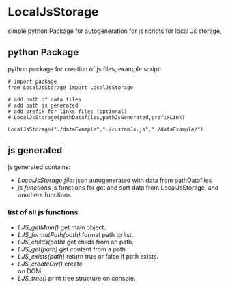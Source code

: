 # LocalJsStorage

simple python Package for autogeneration for js scripts 
for local Js storage, 

## python Package
python package for creation of js files, example script:

    # import package                                                
    from LocalJsStorage import LocalJsStorage                       
                                                                    
    # add path of data files                                        
    # add path js generated                                         
    # add prefix for links files (optional)                         
    # LocalJsStorage(pathDatafiles,pathJsGenerated,prefixLink)      
                                                                    
    LocalJsStorage("./dataExample","./customJs.js","./dataExample/")

## js generated
js generated contains:

- *LocalJsStorage file*: json autogenerated with data from pathDatafiles
- *js functions* js functions for get and sort data from LocalJsStorage, and anothers functions.

### list of all js functions

- *LJS_getMain()*         get main object.
- *LJS_formatPath(path)*  format path to list.
- *LJS_childs(path)*      get childs from an path.
- *LJS_get(path)*         get content from a path.
- *LJS_exists(path)*      return true or false if path exists.
- *LJS_createDiv()*       create <div id="LocalJsStorage"> on DOM.
- *LJS_tree()*            print tree structure on console.



